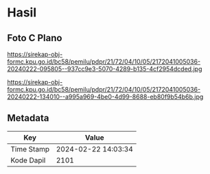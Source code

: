 # Hasil

## Foto C Plano

https://sirekap-obj-formc.kpu.go.id/bc58/pemilu/pdpr/21/72/04/10/05/2172041005036-20240222-095805--937cc9e3-5070-4289-b135-4cf2954dcded.jpg

https://sirekap-obj-formc.kpu.go.id/bc58/pemilu/pdpr/21/72/04/10/05/2172041005036-20240222-134010--a995a969-4be0-4d99-8688-eb80f9b54b6b.jpg


## Metadata

| Key        | Value               |
| ---------- | ------------------- |
| Time Stamp | 2024-02-22 14:03:34 |
| Kode Dapil | 2101                |



